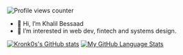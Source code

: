 ![Profile views counter](https://komarev.com/ghpvc/?username=krankos&&style=flat-square) 

- 👋 Hi, I’m Khalil Bessaad
- 👀 I’m interested in web dev, fintech and systems design.


[![Kronk0s's GitHub stats](https://github-readme-stats.vercel.app/api?username=MitkoVtori&include_all_commits=true&theme=aura)](https://github.com/anuraghazra/github-readme-stats)
[![My GitHub Language Stats](https://github-readme-stats.vercel.app/api/top-langs/?username=krankos&langs_count=5&theme=tokyonight)]()


<!---
krankos/krankos is a ✨ special ✨ repository because its `README.md` (this file) appears on your GitHub profile.
You can click the Preview link to take a look at your changes.
--->
